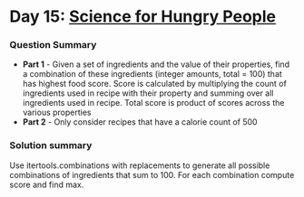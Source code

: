 # Day 15: [Science for Hungry People](https://adventofcode.com/2015/day/15)

### Question Summary
- **Part 1** - Given a set of ingredients and the value of their properties, find a combination of these ingredients (integer amounts, total = 100) that has highest food score. Score is calculated by multiplying the count of ingredients used in recipe with their property and summing over all ingredients used in recipe. Total score is product of scores across the various properties
- **Part 2** - Only consider recipes that have a calorie count of 500

### Solution summary 

Use itertools.combinations with replacements to generate all possible combinations of ingredients that sum to 100. For each combination compute score and find max. 